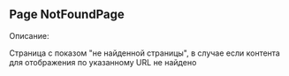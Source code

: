 ## Page NotFoundPage 

Описание:

Страница с показом "не найденной страницы", в случае если контента для отображения по указанному URL не найдено